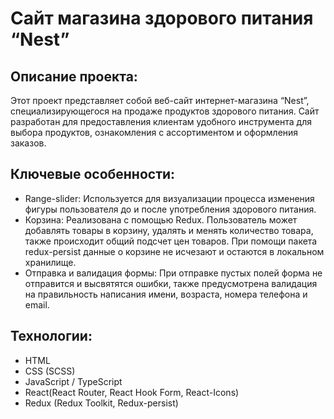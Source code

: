 # Сайт магазина здорового питания “Nest”
## Описание проекта:
Этот проект представляет собой веб-сайт интернет-магазина “Nest”, специализирующегося на продаже продуктов здорового питания. Сайт разработан для предоставления клиентам удобного инструмента для выбора продуктов, ознакомления с ассортиментом и оформления заказов.
## Ключевые особенности:
-	Range-slider: Используется для визуализации процесса изменения фигуры пользователя до и после употребления здорового питания.
-	Корзина: Реализована с помощью Redux. Пользователь может добавлять товары в корзину, удалять и менять количество товара, также происходит общий подсчет цен товаров. При помощи пакета redux-persist данные о корзине не исчезают и остаются в локальном хранилище.
-	Отправка и валидация формы: При отправке пустых полей форма не отправится и высвятятся ошибки, также предусмотрена валидация на правильность написания имени, возраста, номера телефона и email.
## Технологии:
-	HTML
-	CSS (SCSS)
-	JavaScript / TypeScript
-	React(React Router, React Hook Form, React-Icons)
- Redux (Redux Toolkit, Redux-persist)
